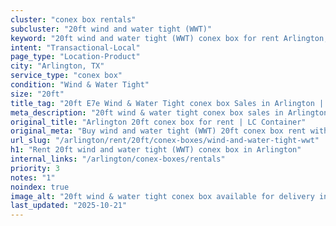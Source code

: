 ```yaml
---
cluster: "conex box rentals"
subcluster: "20ft wind and water tight (WWT)"
keyword: "20ft wind and water tight (WWT) conex box for rent Arlington, TX"
intent: "Transactional-Local"
page_type: "Location-Product"
city: "Arlington, TX"
service_type: "conex box"
condition: "Wind & Water Tight"
size: "20ft"
title_tag: "20ft E7e Wind & Water Tight conex box Sales in Arlington | LC Container"
meta_description: "20ft wind & water tight conex box sales in Arlington. Fast delivery, competitive pricing. Serving conex boxes area. Quote ID: 9AJ. Call (214) 524-4168 for your free quote today."
original_title: "Arlington 20ft conex box for rent | LC Container"
original_meta: "Buy wind and water tight (WWT) 20ft conex box rent with local delivery in Arlington, TX. LC Container — local Since 2003. Request a fast quote today."
url_slug: "/arlington/rent/20ft/conex-boxes/wind-and-water-tight-wwt"
h1: "Rent 20ft wind and water tight (WWT) conex box in Arlington"
internal_links: "/arlington/conex-boxes/rentals"
priority: 3
notes: "1"
noindex: true
image_alt: "20ft wind & water tight conex box available for delivery in Arlington"
last_updated: "2025-10-21"
---
```


<!-- TODO: Add unique city/inventory copy, images, and internal links here. -->
